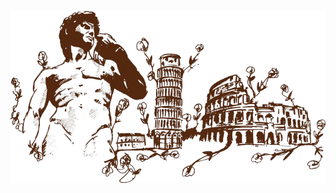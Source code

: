 ![Header](https://github.com/OleksandrKrekoten/OleksandrKrekoten/blob/main/assets/depositphotos_2793246-stock-illustration-italian-landmarks-illustration-including-removebg-preview.png)
